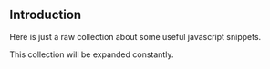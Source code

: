 ## Introduction

Here is just a raw collection about some useful javascript snippets.

This collection will be expanded constantly.
